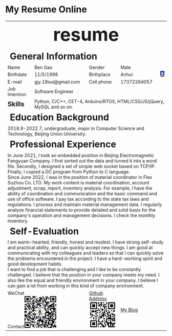# My Resume Online

<div align="center">
<table align="center" width="600">
<!---resume--->
<tr>
<td colspan="6" align="center" style="font-size:4em;"><b>resume</b></td>
</tr>
<!---row1--->
<tr> 
<td colspan="6" style="font-size:2em;"><b>General Information</b></td>
</tr>
<!---row2--->
<tr> 
<td>Name</td>
<td>Ben Gao</td>
<td>Gender</td>
<td>Male</td>
<td colspan="2" rowspan="3"><img src="https://raw.githubusercontent.com/rx-ted/online-resume/main/img/my.png" width="100px"></td>
</tr>
<!---row3--->
<tr> 
<td>Birthdate</td>
<td>11/5/1998</td>
<td>Birthplace</td>
<td>Anhui</td>
</tr>
<!---row4--->
<tr> 
<td>E-mail</td>
<td>gjy.18sui@gmail.com</td>
<td>
Cell phone</td>
<td>17372264057</td>
</tr>
<!---row5--->
<tr> 
<td>Job Intention</td>
<td colspan="5">Software Engineer</td> 
</tr>
<!---row6--->
<tr> 
<td><b style="font-size:20px">Skills</b></td>
<td colspan="5">Python, C/C++, CET-4, Arduino/RTOS, HTML/CSS/JS/jQuery, MySQL and so on.</td> 
</tr>
<!---row7--->
<tr> 
<td colspan="6" style="font-size:2em;"><b>Education Background</b></td>
</tr>

<!---row8--->
<td colspan="6">2018.9-2022.7, undergraduate, major in Computer Science and Technology, Beijing Union University.</td>
<!---row9--->
<tr><td colspan="6" style="font-size:2em;"><b>Professional Experience</b></td></tr>
<!---row10--->
<td colspan="6">In June 2021, I took an embedded position in Beijing Electromagnetic Fangyuan Company. I first sorted out the data and turned it into a word file. Secondly, I designed a set of simple web socket based on TCP/IP. Finally, I copied a DC program from Python to C language.<br>
Since June 2022, I was in the position of material coordinator in Flex Suzhou Co. LTD. My work content is material coordination, account adjustment, scrap, report, inventory analysis. For example, I have the ability of coordination and communication and the basic command and use of office software. I pay tax according to the state tax laws and regulations. I process and maintain material management data. I regularly analyze financial statements to provide detailed and solid basis for the company's operation and management decisions. I check the monthly inventory.</td>
<!---row11--->
<tr><td colspan="6" style="font-size:2em;"><b>Self-Evaluation</b></td></tr>
<!---row10--->
<tr>
<td colspan="6">I am warm-hearted, friendly, honest and modest. I have strong self-study and practical ability, and can quickly accept new things. I am good at communicating with my colleagues and leaders so that I can quickly solve the problems encountered in the project. I have a hard-working spirit and good development habits. <br>
I want to find a job that is challenging and I like to be constantly challenged. I believe that the position in your company meets my need.  I also like the equal and friendly environment in your company. I believe I can gain a lot from working in this kind of company environment.  </td><tr>

<tr><td colspan="2">WeChat<br>Contact<img src="https://raw.githubusercontent.com/rx-ted/online-resume/main/img/wechat.jpg" width="100"></td>
<td colspan="1"><a target="blank" href="https://github.com/rx-ted">Github<br>Address</a><img src="https://raw.githubusercontent.com/rx-ted/online-resume/main/img/github.jpg" width="100"></td>
<td colspan="2"><a href="https://rx-ted.github.io/blog">My Blog</a></td> 
 </tr>
</table>
</div>
